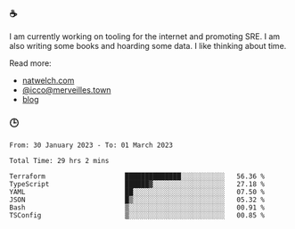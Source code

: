 ### ☕

I am currently working on tooling for the internet and promoting SRE. I am also writing some books and hoarding some data. I like thinking about time. 

Read more:

 - [natwelch.com](https://natwelch.com)
 - [@icco@merveilles.town](https://merveilles.town/@icco)
 - [blog](https://writing.natwelch.com)

### 🕒

<!--START_SECTION:waka-->

```text
From: 30 January 2023 - To: 01 March 2023

Total Time: 29 hrs 2 mins

Terraform                    ██████████████░░░░░░░░░░░   56.36 %
TypeScript                   ██████▓░░░░░░░░░░░░░░░░░░   27.18 %
YAML                         ██░░░░░░░░░░░░░░░░░░░░░░░   07.50 %
JSON                         █▒░░░░░░░░░░░░░░░░░░░░░░░   05.32 %
Bash                         ▒░░░░░░░░░░░░░░░░░░░░░░░░   00.91 %
TSConfig                     ▒░░░░░░░░░░░░░░░░░░░░░░░░   00.85 %
```

<!--END_SECTION:waka-->
